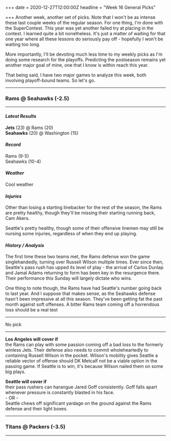 +++
date = 2020-12-27T12:00:00Z
headline = "Week 16 General Picks"

+++
Another week, another set of picks. Note that I won't be as intense these last couple weeks of the regular season. For one thing, I'm done with the SuperContest. This year was yet another failed try at placing in the contest. I learned quite a bit nonetheless. It's just a matter of waiting for that one year where all these lessons do seriously pay off - hopefully I won't be waiting too long.

More importantly, I'll be devoting much less time to my weekly picks as I'm doing some research for the playoffs. Predicting the postseason remains yet another major goal of mine, one that I know is within reach this year. 

That being said, I have two major games to analyze this week, both involving playoff-bound teams. So let's go.

***

### Rams @ Seahawks (-2.5)

***

#### _Latest Results_

**Jets** (23) @ Rams (20)  
**Seahawks** (20) @ Washington (15)

#### _Record_

Rams (9-5)  
Seahawks (10-4)

#### _Weather_

Cool weather

#### _Injuries_

Other than losing a starting linebacker for the rest of the season, the Rams are pretty healthy, though they'll be missing their starting running back, Cam Akers.

Seattle's pretty healthy, though some of their offensive linemen may still be nursing some injuries, regardless of when they end up playing.

#### _History / Analysis_

The first time these two teams met, the Rams defense won the game singlehandedly, turning over Russell Wilson multiple times. Ever since then, Seattle's pass rush has upped its level of play - the arrival of Carlos Dunlap and Jamal Adams returning to form has been key in the resurgence there. Their performance this Sunday will largely dictate who wins.

One thing to note though, the Rams have had Seattle's number going back to last year. And I suppose that makes sense, as the Seahawks defense hasn't been impressive at all this season. They've been getting fat the past month against soft offenses. A bitter Rams team coming off a horrendous loss should be a real test  

***

No pick

***

**Los Angeles will cover if**  
the Rams can play with some passion coming off a bad loss to the formerly winless Jets. Their defense also needs to commit wholeheartedly to containing Russell Wilson in the pocket. Wilson's mobility gives Seattle a reliable vector of offense should DK Metcalf not be a viable option in the passing game. If Seattle is to win, it's because Wilson nailed them on some big plays. 

**Seattle will cover if**  
their pass rushers can harangue Jared Goff consistently. Goff falls apart whenever pressure is constantly blasted in his face.  
\- OR -  
Seattle chews off significant yardage on the ground against the Rams defense and their light boxes.

***

### Titans @ Packers (-3.5)

***